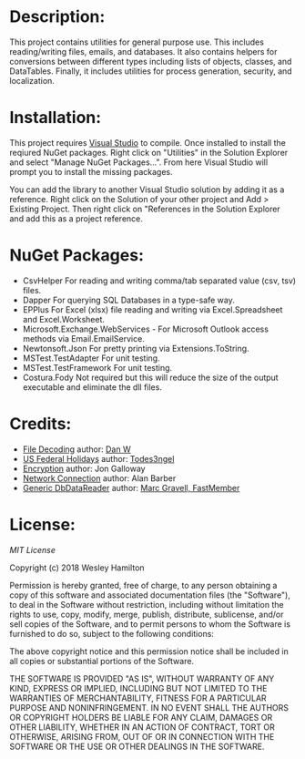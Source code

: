 # Description: 

This project contains utilities for general purpose use. This includes 
reading/writing files, emails, and databases. It also contains helpers for
conversions between different types including lists of objects, classes, 
and DataTables. Finally, it includes utilities for process generation, security,
and localization.

# Installation: 

This project requires [Visual Studio](https://visualstudio.microsoft.com/) to compile. Once installed to install the 
reqiured NuGet packages. Right click on "Utilities" in the Solution Explorer 
and select "Manage NuGet Packages...". From here Visual Studio will prompt 
you to install the missing packages.

You can add the library to another Visual Studio solution by adding it as a 
reference. Right click on the Solution of your other project and 
Add > Existing Project. Then right click on "References in the Solution Explorer 
and add this as a project reference.

# NuGet Packages:

* CsvHelper
   For reading and writing comma/tab separated value (csv, tsv) files.
* Dapper
   For querying SQL Databases in a type-safe way.
* EPPlus
   For Excel (xlsx) file reading and writing via Excel.Spreadsheet and Excel.Worksheet.
* Microsoft.Exchange.WebServices - 
   For Microsoft Outlook access methods via Email.EmailService.
* Newtonsoft.Json
   For pretty printing via Extensions.ToString.
* MSTest.TestAdapter
   For unit testing.
* MSTest.TestFramework
   For unit testing.
* Costura.Fody
   Not required but this will reduce the size of the output executable and eliminate the dll files.

# Credits:

* [File Decoding](https://stackoverflow.com/questions/1025332/determine-a-strings-encoding-in-c-sharp) author: [Dan W](https://stackoverflow.com/users/848344/dan-w)
* [US Federal Holidays](https://stackoverflow.com/questions/3709584/business-holiday-date-handling) author: [Todes3ngel](https://stackoverflow.com/users/3889241/todes3ngel)
* [Encryption](https://weblogs.asp.net/jongalloway/encrypting-passwords-in-a-net-app-config-file) author: Jon Galloway
* [Network Connection](https://gist.github.com/AlanBarber/92db36339a129b94b7dd) author: Alan Barber
* [Generic DbDataReader](https://github.com/mgravell/fast-member/blob/master/FastMember/ObjectReader.cs) author: [Marc Gravell, FastMember](https://github.com/mgravell/fast-member)

# License:

*MIT License*

Copyright (c) 2018 Wesley Hamilton

Permission is hereby granted, free of charge, to any person obtaining a copy
of this software and associated documentation files (the "Software"), to deal
in the Software without restriction, including without limitation the rights
to use, copy, modify, merge, publish, distribute, sublicense, and/or sell
copies of the Software, and to permit persons to whom the Software is
furnished to do so, subject to the following conditions:

The above copyright notice and this permission notice shall be included in all
copies or substantial portions of the Software.

THE SOFTWARE IS PROVIDED "AS IS", WITHOUT WARRANTY OF ANY KIND, EXPRESS OR
IMPLIED, INCLUDING BUT NOT LIMITED TO THE WARRANTIES OF MERCHANTABILITY,
FITNESS FOR A PARTICULAR PURPOSE AND NONINFRINGEMENT. IN NO EVENT SHALL THE
AUTHORS OR COPYRIGHT HOLDERS BE LIABLE FOR ANY CLAIM, DAMAGES OR OTHER
LIABILITY, WHETHER IN AN ACTION OF CONTRACT, TORT OR OTHERWISE, ARISING FROM,
OUT OF OR IN CONNECTION WITH THE SOFTWARE OR THE USE OR OTHER DEALINGS IN THE
SOFTWARE.